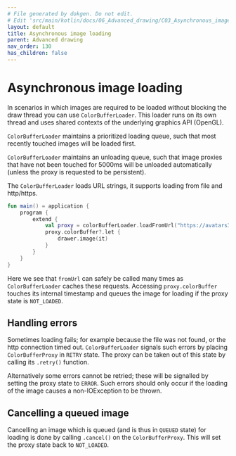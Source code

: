 ```yaml
---
# File generated by dokgen. Do not edit. 
# Edit 'src/main/kotlin/docs/06_Advanced_drawing/C03_Asynchronous_image_loading.kt' instead.
layout: default
title: Asynchronous image loading
parent: Advanced drawing
nav_order: 130
has_children: false
---
```

 
# Asynchronous image loading

In scenarios in which images are required to be loaded without blocking 
the draw thread you can use `ColorBufferLoader`. This loader runs on its 
own thread and uses shared contexts of the underlying graphics API (OpenGL).

`ColorBufferLoader` maintains a prioritized loading queue, such that most 
recently touched images will be loaded first.

`ColorBufferLoader` maintains an unloading queue, such that image proxies 
that have not been touched for 5000ms will be unloaded automatically 
(unless the proxy is requested to be persistent).

The `ColorBufferLoader` loads URL strings, it supports loading from file 
and http/https. 
 
```kotlin
fun main() = application {
    program {
        extend {
            val proxy = colorBufferLoader.loadFromUrl("https://avatars3.githubusercontent.com/u/31103334?s=200&v=4")
            proxy.colorBuffer?.let {
                drawer.image(it)
            }
        }
    }
}
``` 
 
Here we see that `fromUrl` can safely be called many times as 
`ColorBufferLoader` caches these requests.
Accessing `proxy.colorBuffer` touches its internal timestamp and queues 
the image for loading if the proxy state is `NOT_LOADED`.

## Handling errors

Sometimes loading fails; for example because the file was not found, 
or the http connection timed out.
`ColorBufferLoader` signals such errors by placing `ColorBufferProxy` 
in `RETRY` state. The proxy can be taken out of
this state by calling its `.retry()` function.

Alternatively some errors cannot be retried; these will be signalled 
by setting the proxy state to `ERROR`. Such errors
should only occur if the loading of the image causes a non-IOException 
to be thrown. 

## Cancelling a queued image

Cancelling an image which is queued (and is thus in `QUEUED` state) for 
loading is done by calling `.cancel()` on the `ColorBufferProxy`. 
This will set the proxy state back to `NOT_LOADED`. 
